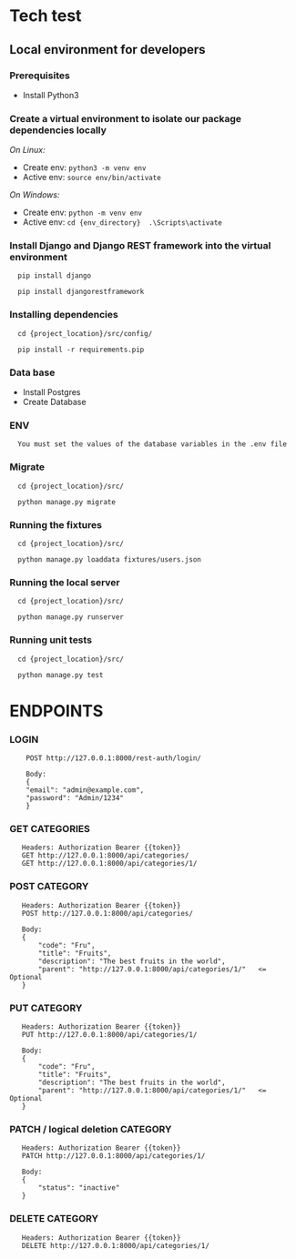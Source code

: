 # Tech test

## Local environment for developers

### Prerequisites

  * Install Python3

### Create a virtual environment to isolate our package dependencies locally

_On Linux:_

  * Create env: ``` python3 -m venv env ```
  * Active env: ``` source env/bin/activate ```

_On Windows:_

  * Create env: ``` python -m venv env ```
  * Active env: ``` cd {env_directory}  .\Scripts\activate ```

### Install Django and Django REST framework into the virtual environment
  
  ``` 
    pip install django

    pip install djangorestframework 
  ```

### Installing dependencies

  ``` 
    cd {project_location}/src/config/
  
    pip install -r requirements.pip 
  ```

### Data base
* Install Postgres
* Create Database

### ENV

  ``` 
    You must set the values of the database variables in the .env file
  ```


### Migrate
  
  ```
    cd {project_location}/src/

    python manage.py migrate
  ```


### Running the fixtures

  ``` 
    cd {project_location}/src/

    python manage.py loaddata fixtures/users.json
  ```
  
### Running the local server
  
  ```
    cd {project_location}/src/

    python manage.py runserver
  ```
  
### Running unit tests
  
  ```
    cd {project_location}/src/

    python manage.py test
  ```

# ENDPOINTS

### LOGIN

```
    POST http://127.0.0.1:8000/rest-auth/login/
    
    Body:
    {
    "email": "admin@example.com",
    "password": "Admin/1234"
    }

  ```


### GET CATEGORIES
 
 ```
    Headers: Authorization Bearer {{token}}
    GET http://127.0.0.1:8000/api/categories/
    GET http://127.0.0.1:8000/api/categories/1/

  ```
  
 ### POST CATEGORY
 
 ```
    Headers: Authorization Bearer {{token}}
    POST http://127.0.0.1:8000/api/categories/
    
    Body:
    {
        "code": "Fru",
        "title": "Fruits",
        "description": "The best fruits in the world",
        "parent": "http://127.0.0.1:8000/api/categories/1/"   <= Optional
    }    

  ```
  
 ### PUT CATEGORY
 
 ```
    Headers: Authorization Bearer {{token}}
    PUT http://127.0.0.1:8000/api/categories/1/
    
    Body:
    {
        "code": "Fru",
        "title": "Fruits",
        "description": "The best fruits in the world",
        "parent": "http://127.0.0.1:8000/api/categories/1/"   <= Optional
    }    

  ```
  
 ### PATCH / logical deletion CATEGORY
 
 ```
    Headers: Authorization Bearer {{token}}
    PATCH http://127.0.0.1:8000/api/categories/1/
    
    Body:
    {
        "status": "inactive" 
    }    

  ```
  
   ### DELETE CATEGORY
 
 ```
    Headers: Authorization Bearer {{token}}
    DELETE http://127.0.0.1:8000/api/categories/1/
     

  ```
 
